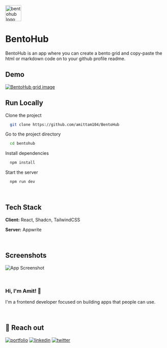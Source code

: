 <img src="https://bentohub.netlify.app/BentoHub.svg" alt="bentohub logo" width="50"/>

# BentoHub

BentoHub is an app where you can create a bento grid and copy-paste the html or markdown code on to your github profile readme.
<br>



## Demo

[![BentoHub grid image](https://cloud.appwrite.io/v1/storage/buckets/667d390e003b1971a8be/files/669ba3d3000d629bb97b/preview?project=667d35ca0017fb21fc6c)](https://bentohub.netlify.app/)
<br>

## Run Locally

Clone the project

```bash
  git clone https://github.com/amittam104/BentoHub
```

Go to the project directory

```bash
  cd bentohub
```

Install dependencies

```bash
  npm install
```

Start the server

```bash
  npm run dev
```
<br>

## Tech Stack

**Client:** React, Shadcn, TailwindCSS

**Server:** Appwrite

<br>

## Screenshots

![App Screenshot](https://pbs.twimg.com/media/GTBeLrdWsAA61O_?format=jpg&name=medium)

<br>

### Hi, I'm Amit! 👋



I'm a frontend developer focused on building apps that people can use.

<br>

## 🔗 Reach out
[![portfolio](https://img.shields.io/badge/my_portfolio-000?style=for-the-badge&logo=ko-fi&logoColor=white)](https://amittambulkar.com/)
[![linkedin](https://img.shields.io/badge/linkedin-0A66C2?style=for-the-badge&logo=linkedin&logoColor=white)](https://www.linkedin.com/in/amittambulkar/)
[![twitter](https://img.shields.io/badge/twitter-1DA1F2?style=for-the-badge&logo=twitter&logoColor=white)](https://x.com/attambulkar)

